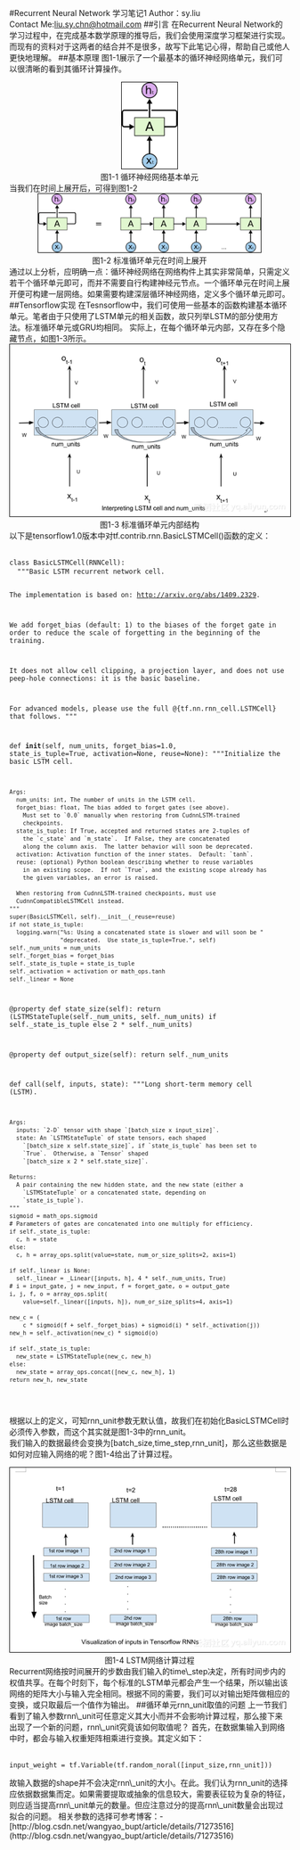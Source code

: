 #Recurrent Neural Network 学习笔记1
Author：sy.liu  
Contact Me:liu.sy.chn@hotmail.com
##引言
在Recurrent Neural Network的学习过程中，在完成基本数学原理的推导后，我们会使用深度学习框架进行实现。而现有的资料对于这两者的结合并不是很多，故写下此笔记心得，帮助自己或他人更快地理解。
##基本原理
图1-1展示了一个最基本的循环神经网络单元，我们可以很清晰的看到其循环计算操作。
<div align="center">
<img style="flex-grow:1; flex-shrink:1; border: 1px solid black;" src="./RNN-rolled.png" width="100" alt="标准循环神经网络循环单元" />
</div>
<div align="center">
图1-1 循环神经网络基本单元
</div>
当我们在时间上展开后，可得到图1-2
<div align="center">
<img style="flex-grow:1; flex-shrink:1; border: 1px solid black;" src="./RNN-unrolled.png" width="400" alt="标准循环神经网络循环单元" />
</div>
<div align="center">
图1-2 标准循环单元在时间上展开 
</div>
通过以上分析，应明确一点：循环神经网络在网络构件上其实非常简单，只需定义若干个循环单元即可，而并不需要自行构建神经元节点。一个循环单元在时间上展开便可构建一层网络。如果需要构建深层循环神经网络，定义多个循环单元即可。
##Tensorflow实现
在Tesnsorflow中，我们可使用一些基本的函数构建基本循环单元。笔者由于只使用了LSTM单元的相关函数，故只列举LSTM的部分使用方法。标准循环单元或GRU均相同。  
实际上，在每个循环单元内部，又存在多个隐藏节点，如图1-3所示。
<div align="center">
<img style="flex-grow:1; flex-shrink:1; border: 1px solid black;" src="./2.png" width="" alt="标准循环单元内部结构" />
</div>
<div align="center">
图1-3 标准循环单元内部结构 
</div>
以下是tensorflow1.0版本中对tf.contrib.rnn.BasicLSTMCell()函数的定义：  
<pre><code>
class BasicLSTMCell(RNNCell):
  """Basic LSTM recurrent network cell.

  The implementation is based on: http://arxiv.org/abs/1409.2329.

  We add forget_bias (default: 1) to the biases of the forget gate in order to
  reduce the scale of forgetting in the beginning of the training.

  It does not allow cell clipping, a projection layer, and does not
  use peep-hole connections: it is the basic baseline.

  For advanced models, please use the full @{tf.nn.rnn_cell.LSTMCell}
  that follows.
  """

  def __init__(self, num_units, forget_bias=1.0,
               state_is_tuple=True, activation=None, reuse=None):
    """Initialize the basic LSTM cell.

    Args:
      num_units: int, The number of units in the LSTM cell.
      forget_bias: float, The bias added to forget gates (see above).
        Must set to `0.0` manually when restoring from CudnnLSTM-trained
        checkpoints.
      state_is_tuple: If True, accepted and returned states are 2-tuples of
        the `c_state` and `m_state`.  If False, they are concatenated
        along the column axis.  The latter behavior will soon be deprecated.
      activation: Activation function of the inner states.  Default: `tanh`.
      reuse: (optional) Python boolean describing whether to reuse variables
        in an existing scope.  If not `True`, and the existing scope already has
        the given variables, an error is raised.

      When restoring from CudnnLSTM-trained checkpoints, must use
      CudnnCompatibleLSTMCell instead.
    """
    super(BasicLSTMCell, self).__init__(_reuse=reuse)
    if not state_is_tuple:
      logging.warn("%s: Using a concatenated state is slower and will soon be "
                   "deprecated.  Use state_is_tuple=True.", self)
    self._num_units = num_units
    self._forget_bias = forget_bias
    self._state_is_tuple = state_is_tuple
    self._activation = activation or math_ops.tanh
    self._linear = None

  @property
  def state_size(self):
    return (LSTMStateTuple(self._num_units, self._num_units)
            if self._state_is_tuple else 2 * self._num_units)

  @property
  def output_size(self):
    return self._num_units

  def call(self, inputs, state):
    """Long short-term memory cell (LSTM).

    Args:
      inputs: `2-D` tensor with shape `[batch_size x input_size]`.
      state: An `LSTMStateTuple` of state tensors, each shaped
        `[batch_size x self.state_size]`, if `state_is_tuple` has been set to
        `True`.  Otherwise, a `Tensor` shaped
        `[batch_size x 2 * self.state_size]`.

    Returns:
      A pair containing the new hidden state, and the new state (either a
        `LSTMStateTuple` or a concatenated state, depending on
        `state_is_tuple`).
    """
    sigmoid = math_ops.sigmoid
    # Parameters of gates are concatenated into one multiply for efficiency.
    if self._state_is_tuple:
      c, h = state
    else:
      c, h = array_ops.split(value=state, num_or_size_splits=2, axis=1)

    if self._linear is None:
      self._linear = _Linear([inputs, h], 4 * self._num_units, True)
    # i = input_gate, j = new_input, f = forget_gate, o = output_gate
    i, j, f, o = array_ops.split(
        value=self._linear([inputs, h]), num_or_size_splits=4, axis=1)

    new_c = (
        c * sigmoid(f + self._forget_bias) + sigmoid(i) * self._activation(j))
    new_h = self._activation(new_c) * sigmoid(o)

    if self._state_is_tuple:
      new_state = LSTMStateTuple(new_c, new_h)
    else:
      new_state = array_ops.concat([new_c, new_h], 1)
    return new_h, new_state
</code></pre>
根据以上的定义，可知rnn\_unit参数无默认值，故我们在初始化BasicLSTMCell时必须传入参数，而这个其实就是图1-3中的rnn\_unit。  
我们输入的数据最终会变换为[batch\_size,time\_step,rnn\_unit]，那么这些数据是如何对应输入网络的呢？图1-4给出了计算过程。  
<div align="center">
<img style="flex-grow:1; flex-shrink:1; border: 1px solid black;" src="./5.png" width="" alt="计算过程" />
</div>
<div align="center">
图1-4 LSTM网络计算过程 
</div>  
Recurrent网络按时间展开的步数由我们输入的time\_step决定，所有时间步内的权值共享。在每个时刻下，每个标准的LSTM单元都会产生一个结果，所以输出该网络的矩阵大小与输入完全相同。根据不同的需要，我们可以对输出矩阵做相应的变换，或只取最后一个值作为输出。  
##循环单元rnn_unit取值的问题
上一节我们看到了输入参数rnn\_unit可任意定义其大小而并不会影响计算过程，那么接下来出现了一个新的问题，rnn\_unit究竟该如何取值呢？  
首先，在数据集输入到网络中时，都会与输入权重矩阵相乘进行变换。其定义如下：
<pre><code>
input_weight = tf.Variable(tf.random_noral([input_size,rnn_unit]))
</code></pre>
故输入数据的shape并不会决定rnn\_unit的大小。在此。我们认为rnn_unit的选择应依据数据集而定。如果需要提取或抽象的信息较大，需要表征较为复杂的特征，则应适当提高rnn\_unit单元的数量。但应注意过分的提高rnn\_unit数量会出现过拟合的问题。  
相关参数的选择可参考博客：- [http://blog.csdn.net/wangyao_bupt/article/details/71273516](http://blog.csdn.net/wangyao_bupt/article/details/71273516) 